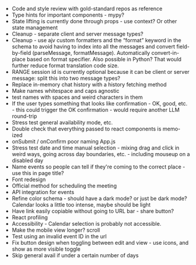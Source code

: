 * Code and style review with gold-standard repos as reference
* Type hints for important components - mypy?
* State lifting is currently done through props - use context? Or other state management
* Cleanup - separate client and server message types?
* Cleanup - use ajv custom formatters and the “format” keyword in the schema to avoid having to index into all the messages and convert field-by-field (parseMessage, formatMessage). Automatically convert-in-place based on format specifier. Also possible in Python? That would further reduce format translation code size.
* RANGE session id is currently optional because it can be client or server message: split this into two message types?
* Replace in-memory chat history with a history fetching method
* Make names whitespace and caps agnostic
* test names with spaces and weird characters in them
* If the user types something that looks like confirmation - OK, good, etc. - this could trigger the OK confirmation - would require another LLM round-trip
* Stress test general availability mode, etc.
* Double check that everything passed to react components is memo-ized
* onSubmit / onConfirm poor naming App.js
* Stress test date and time manual selection - mixing drag and click in weird ways, going across day boundaries, etc. - including mouseup on a disabled day
* Name events so people can tell if they're coming to the correct place - use this in page title?
* Font redesign
* Official method for scheduling the meeting
* API integration for events
* Refine color schema - should have a dark mode? or just be dark mode? Calendar looks a little too intense, maybe should be light
* Have link easily copiable without going to URL bar - share button?
* React profiling
* Accessibility - Calendar selection is probably not accessible.
* Make the mobile view longer? scroll
* Test using an invalid event ID in the url
* Fix button design when toggling between edit and view - use icons, and show as more visible toggle
* Skip general avail if under a certain number of days